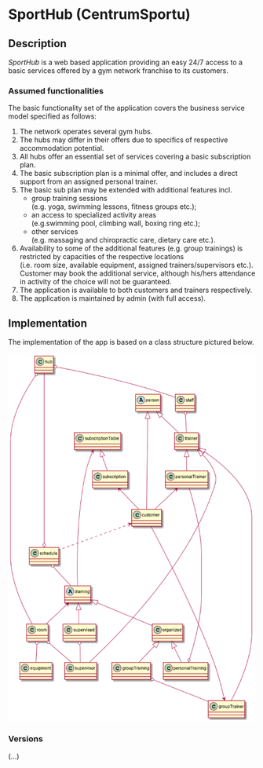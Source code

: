 # SportHub (CentrumSportu)


<h2>Description</h2>
<p><i>SportHub</i> is a web based application providing an easy 24/7 access to a basic services offered by a gym network franchise to its customers.</p>
<h3>Assumed functionalities</h3>
<p>The basic functionality set of the application covers the business service model specified as follows:</p>
<ol>
<li>The network operates several gym hubs.</li>
<li>The hubs may differ in their offers due to specifics of respective accommodation potential.</li>
<li>All hubs offer an essential set of services covering a basic subscription plan.</li>
<li>The basic subscription plan is a minimal offer, and includes a direct support from an assigned personal trainer.
<li>The basic sub plan may be extended with additional features incl. 
<ul>
<li>group training sessions <br>(e.g. yoga, swimming lessons, fitness groups etc.);</li>
<li>an access to specialized activity areas <br>(e.g.swimming pool, climbing wall, boxing ring etc.);</li>
<li>other services<br>(e.g. massaging and chiropractic care, dietary care etc.).</li>
</ul>
</li>
<li>Availability to some of the additional features (e.g. group trainings) is restricted by capacities of the respective locations <br>(i.e. room size, available equipment, assigned trainers/supervisors etc.).
<br>Customer may book the additional service, although his/hers attendance in activity of the choice will not be guaranteed.</li>
<li>The application is available to both customers and trainers respectively.</li>
<li>The application is maintained by admin (with full access).</li>
</ol>
<h2>Implementation</h2>
<p>The implementation of the app is based on a class structure pictured below.</p>
<img src="_docs\SportHubClassStructure.png" alt="UML class structure picture (png format).">

<h3>Versions</h3>
<p>(...)</p>



